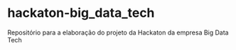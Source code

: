 # hackaton-big_data_tech
Repositório para a elaboração do projeto da Hackaton da empresa Big Data Tech
